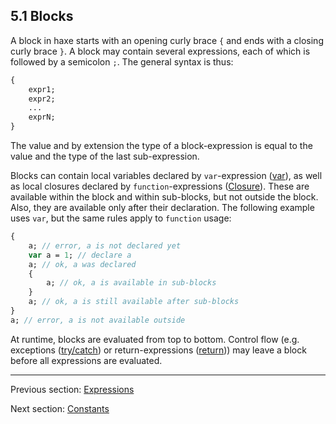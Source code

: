 ## 5.1 Blocks

A block in haxe starts with an opening curly brace `{` and ends with a closing curly brace `}`. A block may contain several expressions, each of which is followed by a semicolon `;`. The general syntax is thus:

```haxe
{
	expr1;
	expr2;
	...
	exprN;
}
```
The value and by extension the type of a block-expression is equal to the value and the type of the last sub-expression.

Blocks can contain local variables declared by `var`-expression ([var](5.10-var.md)), as well as local closures declared by `function`-expressions ([Closure](5.9-Closure.md)). These are available within the block and within sub-blocks, but not outside the block. Also, they are available only after their declaration. The following example uses `var`, but the same rules apply to `function` usage:

```haxe
{
	a; // error, a is not declared yet
	var a = 1; // declare a
	a; // ok, a was declared
	{
		a; // ok, a is available in sub-blocks
	}
	a; // ok, a is still available after sub-blocks
}
a; // error, a is not available outside
```
At runtime, blocks are evaluated from top to bottom. Control flow (e.g. exceptions ([try/catch](5.16-try_catch.md)) or return-expressions ([return](5.17-return.md))) may leave a block before all expressions 
are evaluated.

---

Previous section: [Expressions](5-Expressions.md)

Next section: [Constants](5.2-Constants.md)